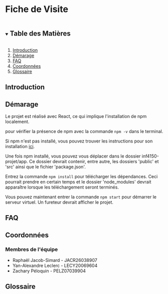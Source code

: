 # Fiche de Visite



<!-- TABLE OF CONTENTS -->
<details open="open">
  <summary><h2 style="display: inline-block">Table des Matières</h2></summary>
  <ol>
    <li><a href="#introduction">Introduction</a></li>
    <li><a href="#démarage">Démarage</a></li>
    <li><a href="#faq">FAQ</a></li>
    <li><a href="#coordonnées">Coordonnées</a></li>
    <li><a href="#glossaire">Glossaire</a></li>
  </ol>
</details>

## Introduction

## Démarage

Le projet est réalisé avec React, ce qui implique l'installation de npm localement.

pour vérifier la présence de npm avec la commande `npm -v` dans le terminal.

Si npm n'est pas installé, vous pouvez trouver les instructions pour son installation [ici](https://docs.npmjs.com/downloading-and-installing-node-js-and-npm).

Une fois npm installé, vous pouvez vous déplacer dans le dossier inf4150-projet/app. Ce dossier devrait contenir, entre autre, les dossiers 'public' et 'src' ainsi que le fichier 'package.json'.

Entrez la commande `npm install` pour télécharger les dépendances. Ceci pourrait prendre en certain temps et le dossier 'node_modules' devrait apparaître lorsque les téléchargement seront terminés.

Vous pouvez maintenant entrer la commande `npm start` pour démarrer le serveur virtuel. Un fureteur devrait afficher le projet.

## FAQ

## Coordonnées

### Membres de l'équipe

- Raphaël Jacob-Simard - JACR26038907
- Yan-Alexandre Leclerc - LECY20069604
- Zachary Péloquin - PELZ07039904

## Glossaire
